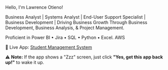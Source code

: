 Hello, I'm Lawrence Otieno!

Business Analyst | Systems Analyst | End-User Support Specialist | Business Development | Driving Business Growth Through Business Development, Business Analysis, & Project Management.

Proficient in Power BI • Jira • SQL • Python • Excel. AWS

🚀 Live App: [Student Management System](https://student-managing-system.streamlit.app/)

⚠️ **Note:** If the app shows a "Zzz" screen, just click **"Yes, get this app back up!"** to wake it up.
